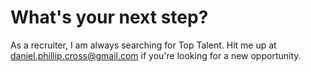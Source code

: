 # What's your next step? 
As a recruiter, I am always searching for Top Talent. Hit me up at daniel.phillip.cross@gmail.com if you're looking for a new opportunity. 
